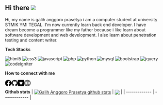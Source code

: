 <h2> Hi there <img src="https://media.giphy.com/media/mGcNjsfWAjY5AEZNw6/giphy.gif" width="50"></h2>

Hi, my name is galih anggoro prasetya i am a computer student at university STMIK YMI TEGAL. I'm now currently learn back end developer. I have dream become a programmer like my father because i like learn about software development and web development. I also learn about penetration testing and content writer.

**Tech Stacks**

![html5](https://user-images.githubusercontent.com/83481679/186558210-27aac10f-8b1b-4319-a3a7-cebac060f93a.png)
![css3](https://user-images.githubusercontent.com/83481679/186558290-b9279f20-f1f5-4d1e-ad03-633d660e75a8.png)
![javascript](https://user-images.githubusercontent.com/83481679/186558310-e0ecdf02-4e8c-430c-b6e0-c150e6c59be4.png)
![php](https://user-images.githubusercontent.com/83481679/186558679-22d5d129-569f-4bca-b5b9-f8a9d95d552e.png)
![python](https://user-images.githubusercontent.com/83481679/186558461-541f9d70-36ea-43b6-9432-ac351190b7a0.png)
![mysql](https://user-images.githubusercontent.com/83481679/186558470-5264c056-5df9-4722-982a-3292e9d92af2.png)
![bootstrap](https://user-images.githubusercontent.com/83481679/186558481-e0483c18-26ca-47c2-bb7f-49208ece05e0.png)
![jquery](https://user-images.githubusercontent.com/83481679/186558497-4b3fa398-e0ca-4844-8024-9258779228db.png)
![codeigniter](https://user-images.githubusercontent.com/83481679/186558506-91e6b178-c959-4032-8925-ba16cf62a221.png)

**How to connect with me**

<a href="https://web.facebook.com/galih.ap.357/"><img align="left" src="https://raw.githubusercontent.com/galihap76/galihap76/main/images/facebook.svg" alt="galihap76 | facebook" width="21px"/></a>
<a href="https://github.com/galihap76"><img align="left" src="https://raw.githubusercontent.com/galihap76/galihap76/main/images/github.svg" alt="galihap76 | github" width="21px"/></a>
<a href="https://galihap76.showwcase.com/"><img align="left" src="https://raw.githubusercontent.com/galihap76/galihap76/main/images/showwcase.svg" alt="galihap76 | showwcase" width="21px"/></a>
<a href="https://galihap76.github.io/"><img align="left" src="https://raw.githubusercontent.com/galihap76/galihap76/main/images/website.svg" alt="galihap76 | website" width="21px"/></a>
</br>

**Github stats**
| <a href="https://github.com/anuraghazra/github-readme-stats"><img align="center" src="https://github-readme-stats.vercel.app/api?username=galihap76&show_icons=true&bg_color=0000" alt="Galih Anggoro Prasetya github stats" /></a> | <a href="https://github.com/anuraghazra/github-readme-stats"><img align="center" src="https://github-readme-stats.vercel.app/api/top-langs/?username=galihap76&langs_count=10&hide=batchfile,pascal,hack,roff,shell,scss&layout=compact&bg_color=0000" /></a> |
| ------------- | ------------- |

